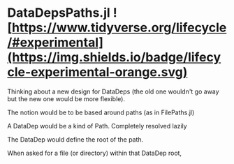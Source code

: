# DataDepsPaths.jl ![https://www.tidyverse.org/lifecycle/#experimental](https://img.shields.io/badge/lifecycle-experimental-orange.svg)


Thinking about a new design for DataDeps (the old one wouldn't go away but the new one would be more flexible). 

The notion would be to be based around paths (as in FilePaths.jl)

A DataDep would be a kind of Path.
Completely resolved lazily

The DataDep would define the root of the path.

When asked for a file (or directory) within that DataDep root,



